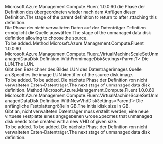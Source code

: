 <Type Name="IWithDiskSource&lt;ParentT&gt;" FullName="Microsoft.Azure.Management.Compute.Fluent.VirtualMachineScaleSetUnmanagedDataDisk.Definition.IWithDiskSource&lt;ParentT&gt;">
  <TypeSignature Language="C#" Value="public interface IWithDiskSource&lt;ParentT&gt;" />
  <TypeSignature Language="ILAsm" Value=".class public interface auto ansi abstract IWithDiskSource`1&lt;ParentT&gt;" />
  <TypeSignature Language="DocId" Value="T:Microsoft.Azure.Management.Compute.Fluent.VirtualMachineScaleSetUnmanagedDataDisk.Definition.IWithDiskSource`1" />
  <TypeSignature Language="VB.NET" Value="Public Interface IWithDiskSource(Of ParentT)" />
  <TypeSignature Language="F#" Value="type IWithDiskSource&lt;'ParentT&gt; = interface" />
  <AssemblyInfo>
    <AssemblyName>Microsoft.Azure.Management.Compute.Fluent</AssemblyName>
    <AssemblyVersion>1.0.0.60</AssemblyVersion>
  </AssemblyInfo>
  <TypeParameters>
    <TypeParameter Name="ParentT" />
  </TypeParameters>
  <Interfaces />
  <Docs>
    <typeparam name="ParentT"><span data-ttu-id="eef95-101">die Phase der Definition des übergeordneten wieder nach dem Anfügen dieser Definition.</span><span class="sxs-lookup"><span data-stu-id="eef95-101">The stage of the parent definition to return to after attaching this definition.</span></span></typeparam>
    <summary>
            <span data-ttu-id="eef95-102">Die Phase der nicht verwalteten Daten auf den Datenträger Definition ermöglicht die Quelle auswählen.</span><span class="sxs-lookup"><span data-stu-id="eef95-102">The stage of the unmanaged data disk definition allowing to choose the source.</span></span>
            </summary>
    <remarks>To be added.</remarks>
  </Docs>
  <Members>
    <Member MemberName="FromImage">
      <MemberSignature Language="C#" Value="public Microsoft.Azure.Management.Compute.Fluent.VirtualMachineScaleSetUnmanagedDataDisk.Definition.IWithFromImageDiskSettings&lt;ParentT&gt; FromImage (int imageLun);" />
      <MemberSignature Language="ILAsm" Value=".method public hidebysig newslot virtual instance class Microsoft.Azure.Management.Compute.Fluent.VirtualMachineScaleSetUnmanagedDataDisk.Definition.IWithFromImageDiskSettings`1&lt;!ParentT&gt; FromImage(int32 imageLun) cil managed" />
      <MemberSignature Language="DocId" Value="M:Microsoft.Azure.Management.Compute.Fluent.VirtualMachineScaleSetUnmanagedDataDisk.Definition.IWithDiskSource`1.FromImage(System.Int32)" />
      <MemberSignature Language="VB.NET" Value="Public Function FromImage (imageLun As Integer) As IWithFromImageDiskSettings(Of ParentT)" />
      <MemberSignature Language="F#" Value="abstract member FromImage : int -&gt; Microsoft.Azure.Management.Compute.Fluent.VirtualMachineScaleSetUnmanagedDataDisk.Definition.IWithFromImageDiskSettings&lt;'ParentT&gt;" Usage="iWithDiskSource.FromImage imageLun" />
      <MemberType>Method</MemberType>
      <AssemblyInfo>
        <AssemblyName>Microsoft.Azure.Management.Compute.Fluent</AssemblyName>
        <AssemblyVersion>1.0.0.60</AssemblyVersion>
      </AssemblyInfo>
      <ReturnValue>
        <ReturnType>Microsoft.Azure.Management.Compute.Fluent.VirtualMachineScaleSetUnmanagedDataDisk.Definition.IWithFromImageDiskSettings&lt;ParentT&gt;</ReturnType>
      </ReturnValue>
      <Parameters>
        <Parameter Name="imageLun" Type="System.Int32" />
      </Parameters>
      <Docs>
        <param name="imageLun"><span data-ttu-id="eef95-103">Die LUN.</span><span class="sxs-lookup"><span data-stu-id="eef95-103">The LUN.</span></span></param>
        <summary>
            <span data-ttu-id="eef95-104">Gibt den Bezeichner des Bildes LUN des Datenträgerimages Quelle an.</span><span class="sxs-lookup"><span data-stu-id="eef95-104">Specifies the image LUN identifier of the source disk image.</span></span>
            </summary>
        <returns>To be added.</returns>
        <remarks>To be added.</remarks>
        <return><span data-ttu-id="eef95-105">Die nächste Phase der Definition von nicht verwalteten Daten-Datenträger.</span><span class="sxs-lookup"><span data-stu-id="eef95-105">The next stage of unmanaged data disk definition.</span></span></return>
      </Docs>
    </Member>
    <Member MemberName="WithNewVhd">
      <MemberSignature Language="C#" Value="public Microsoft.Azure.Management.Compute.Fluent.VirtualMachineScaleSetUnmanagedDataDisk.Definition.IWithNewVhdDiskSettings&lt;ParentT&gt; WithNewVhd (int sizeInGB);" />
      <MemberSignature Language="ILAsm" Value=".method public hidebysig newslot virtual instance class Microsoft.Azure.Management.Compute.Fluent.VirtualMachineScaleSetUnmanagedDataDisk.Definition.IWithNewVhdDiskSettings`1&lt;!ParentT&gt; WithNewVhd(int32 sizeInGB) cil managed" />
      <MemberSignature Language="DocId" Value="M:Microsoft.Azure.Management.Compute.Fluent.VirtualMachineScaleSetUnmanagedDataDisk.Definition.IWithDiskSource`1.WithNewVhd(System.Int32)" />
      <MemberSignature Language="VB.NET" Value="Public Function WithNewVhd (sizeInGB As Integer) As IWithNewVhdDiskSettings(Of ParentT)" />
      <MemberSignature Language="F#" Value="abstract member WithNewVhd : int -&gt; Microsoft.Azure.Management.Compute.Fluent.VirtualMachineScaleSetUnmanagedDataDisk.Definition.IWithNewVhdDiskSettings&lt;'ParentT&gt;" Usage="iWithDiskSource.WithNewVhd sizeInGB" />
      <MemberType>Method</MemberType>
      <AssemblyInfo>
        <AssemblyName>Microsoft.Azure.Management.Compute.Fluent</AssemblyName>
        <AssemblyVersion>1.0.0.60</AssemblyVersion>
      </AssemblyInfo>
      <ReturnValue>
        <ReturnType>Microsoft.Azure.Management.Compute.Fluent.VirtualMachineScaleSetUnmanagedDataDisk.Definition.IWithNewVhdDiskSettings&lt;ParentT&gt;</ReturnType>
      </ReturnValue>
      <Parameters>
        <Parameter Name="sizeInGB" Type="System.Int32" />
      </Parameters>
      <Docs>
        <param name="sizeInGB"><span data-ttu-id="eef95-106">Die anfängliche Festplattengröße in GB.</span><span class="sxs-lookup"><span data-stu-id="eef95-106">The initial disk size in GB.</span></span></param>
        <summary>
            <span data-ttu-id="eef95-107">Gibt an, nicht verwalteten Datenträger muss erstellt werden, eine neue virtuelle Festplatte eines angegebenen Größe.</span><span class="sxs-lookup"><span data-stu-id="eef95-107">Specifies that unmanaged disk needs to be created with a new VHD of given size.</span></span>
            </summary>
        <returns>To be added.</returns>
        <remarks>To be added.</remarks>
        <return><span data-ttu-id="eef95-108">Die nächste Phase der Definition von nicht verwalteten Daten-Datenträger.</span><span class="sxs-lookup"><span data-stu-id="eef95-108">The next stage of unmanaged data disk definition.</span></span></return>
      </Docs>
    </Member>
  </Members>
</Type>
